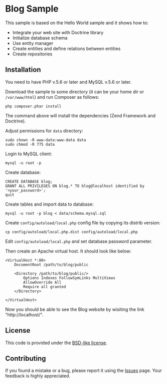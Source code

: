 Blog Sample
==================================================

This sample is based on the Hello World sample and it shows how to:

  * Integrate your web site with Doctrine library
  * Initialize database schema
  * Use entity manager
  * Create entities and define relations between entities
  * Create repositories

## Installation

You need to have PHP v.5.6 or later and MySQL v.5.6 or later.

Download the sample to some directory (it can be your home dir or `/var/www/html`) and run Composer as follows:

```
php composer.phar install
```

The command above will install the dependencies (Zend Framework and Doctrine).

Adjust permissions for `data` directory:

```
sudo chown -R www-data:www-data data
sudo chmod -R 775 data
```

Login to MySQL client:

```
mysql -u root -p
```

Create database:

```
CREATE DATABASE blog;
GRANT ALL PRIVILEGES ON blog.* TO blog@localhost identified by '<your_password>';
quit
```

Create tables and import data to database:

```
mysql -u root -p blog < data/schema.mysql.sql
```

Create `config/autoload/local.php` config file by copying its distrib version:

```
cp config/autoload/local.php.dist config/autoload/local.php
```

Edit `config/autoload/local.php` and set database password parameter.

Then create an Apache virtual host. It should look like below:

```
<VirtualHost *:80>
    DocumentRoot /path/to/blog/public
    
	<Directory /path/to/blog/public/>
        Options Indexes FollowSymLinks MultiViews
        AllowOverride All
        Require all granted
    </Directory>

</VirtualHost>
```

Now you should be able to see the Blog website by wisiting the link "http://localhost/". 
 
## License

This code is provided under the [BSD-like license](https://en.wikipedia.org/wiki/BSD_licenses). 

## Contributing

If you found a mistake or a bug, please report it using the [Issues](https://github.com/olegkrivtsov/using-zf3-book-samples/issues) page. Your feedback is highly appreciated.
